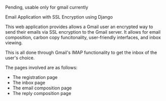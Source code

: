 Pending, usable only for gmail currently

Email Application with SSL Encryption using Django

This web application provides allows a Gmail user an encrypted way to send their emails via SSL encryption to the Gmail server.
It allows for email composition, carbon copy funcitonality, user-friendly interfaces, and inbox viewing.

This is all done through Gmail's IMAP functionality to get the inbox of the user's choice.

The pages involved are as follows:
  - The registration page
  - The inbox page
  - The email composition page
  - The reply composition page

